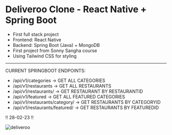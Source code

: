 # Deliveroo Clone - React Native + Spring Boot

- First full stack project
- Frontend: React Native
- Backend: Spring Boot (Java) + MongoDB
- First project from Sonny Sangha course
- Using Tailwind CSS for styling

---------------

CURRENT SPRINGBOOT ENDPOINTS:

- /api/v1/categories  ->  GET ALL CATEGORIES
- /api/v1/restaurants  ->  GET ALL RESTAURANTS
- /api/v1/restaurants/<restaurantID> -> GET RESTAURANT BY RESTAURANTID
- /api/v1/featured  ->  GET ALL FEATURED CATEGORIES
- /api/v1/restaurants/category/<categoryID>  ->  GET RESTAURANTS BY CATEGORYID
- /api/v1/restaurants/featured/<featuredID> -> GET RESTAURANTS BY FEATUREDID


!! 28-02-23 !!

![deliveroo](https://user-images.githubusercontent.com/120139042/221728919-08af0005-f83b-41db-8c41-5121dd00dab1.png)

